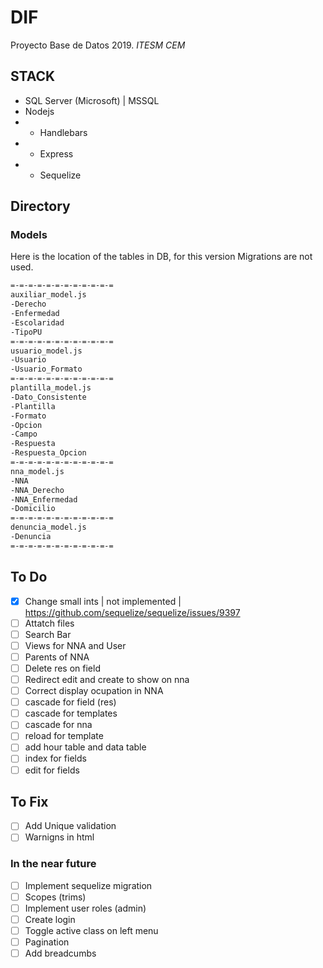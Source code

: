 # DIF

Proyecto Base de Datos 2019.
*ITESM CEM*

## STACK

- SQL Server (Microsoft) | MSSQL
- Nodejs
- - Handlebars
- - Express
- - Sequelize

## Directory

### Models

Here is the location of the tables in DB, for this version Migrations are not used.

```txt
=-=-=-=-=-=-=-=-=-=-=-=
auxiliar_model.js
-Derecho
-Enfermedad
-Escolaridad
-TipoPU
=-=-=-=-=-=-=-=-=-=-=-=
usuario_model.js
-Usuario
-Usuario_Formato
=-=-=-=-=-=-=-=-=-=-=-=
plantilla_model.js
-Dato_Consistente
-Plantilla
-Formato
-Opcion
-Campo
-Respuesta
-Respuesta_Opcion
=-=-=-=-=-=-=-=-=-=-=-=
nna_model.js
-NNA
-NNA_Derecho
-NNA_Enfermedad
-Domicilio
=-=-=-=-=-=-=-=-=-=-=-=
denuncia_model.js
-Denuncia
=-=-=-=-=-=-=-=-=-=-=-=
```

## To Do

* [x] Change small ints | not implemented | https://github.com/sequelize/sequelize/issues/9397
* [ ] Attatch files
* [ ] Search Bar
* [ ] Views for NNA and User
* [ ] Parents of NNA
* [ ] Delete res on field
* [ ] Redirect edit and create to show on nna
* [ ] Correct display ocupation in NNA
* [ ] cascade for field (res)
* [ ] cascade for templates
* [ ] cascade for nna
* [ ] reload for template
* [ ] add hour table and data table
* [ ] index for fields
* [ ] edit for fields

## To Fix

* [ ] Add Unique validation
* [ ] Warnigns in html

### In the near future

* [ ] Implement sequelize migration 
* [ ] Scopes (trims)
* [ ] Implement user roles (admin)
* [ ] Create login
* [ ] Toggle active class on left menu
* [ ] Pagination
* [ ] Add breadcumbs

